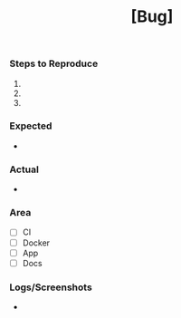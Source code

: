 ﻿---
name: Bug Report
about: File a defect from CI, Docker, or the app. Auto-added to Sprint board.
title: "[Bug] <short summary>"
labels: ["bug"]
projects:
  - Group-13-DevOps-report/devops-group13-population-report/
---

### Steps to Reproduce
1.
2.
3.

### Expected
-

### Actual
-

### Area
- [ ] CI
- [ ] Docker
- [ ] App
- [ ] Docs

### Logs/Screenshots
-
